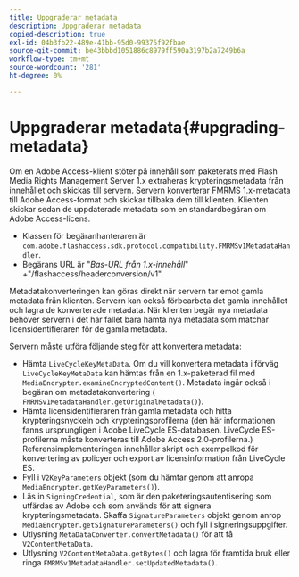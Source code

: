 ```yaml
---
title: Uppgraderar metadata
description: Uppgraderar metadata
copied-description: true
exl-id: 04b3fb22-489e-41bb-95d0-99375f92fbae
source-git-commit: be43bbbd1051886c8979ff590a3197b2a7249b6a
workflow-type: tm+mt
source-wordcount: '281'
ht-degree: 0%

---
```


# Uppgraderar metadata{#upgrading-metadata}

Om en Adobe Access-klient stöter på innehåll som paketerats med Flash Media Rights Management Server 1.x extraheras krypteringsmetadata från innehållet och skickas till servern. Servern konverterar FMRMS 1.x-metadata till Adobe Access-format och skickar tillbaka dem till klienten. Klienten skickar sedan de uppdaterade metadata som en standardbegäran om Adobe Access-licens.

* Klassen för begäranhanteraren är `com.adobe.flashaccess.sdk.protocol.compatibility.FMRMSv1MetadataHandler`.
* Begärans URL är &quot;*Bas-URL från 1.x-innehåll*&quot; +&quot;/flashaccess/headerconversion/v1&quot;.

Metadatakonverteringen kan göras direkt när servern tar emot gamla metadata från klienten. Servern kan också förbearbeta det gamla innehållet och lagra de konverterade metadata. När klienten begär nya metadata behöver servern i det här fallet bara hämta nya metadata som matchar licensidentifieraren för de gamla metadata.

Servern måste utföra följande steg för att konvertera metadata:

* Hämta `LiveCycleKeyMetaData`. Om du vill konvertera metadata i förväg `LiveCycleKeyMetaData` kan hämtas från en 1.x-paketerad fil med `MediaEncrypter.examineEncryptedContent()`. Metadata ingår också i begäran om metadatakonvertering ( `FMRMSv1MetadataHandler.getOriginalMetadata()`).
* Hämta licensidentifieraren från gamla metadata och hitta krypteringsnyckeln och krypteringsprofilerna (den här informationen fanns ursprungligen i Adobe LiveCycle ES-databasen. LiveCycle ES-profilerna måste konverteras till Adobe Access 2.0-profilerna.) Referensimplementeringen innehåller skript och exempelkod för konvertering av policyer och export av licensinformation från LiveCycle ES.
* Fyll i `V2KeyParameters` objekt (som du hämtar genom att anropa `MediaEncrypter.getKeyParameters()`).
* Läs in `SigningCredential`, som är den paketeringsautentisering som utfärdas av Adobe och som används för att signera krypteringsmetadata. Skaffa `SignatureParameters` objekt genom anrop `MediaEncrypter.getSignatureParameters()` och fyll i signeringsuppgifter.
* Utlysning `MetaDataConverter.convertMetadata()` för att få `V2ContentMetaData`.
* Utlysning `V2ContentMetaData.getBytes()` och lagra för framtida bruk eller ringa `FMRMSv1MetadataHandler.setUpdatedMetadata()`.
